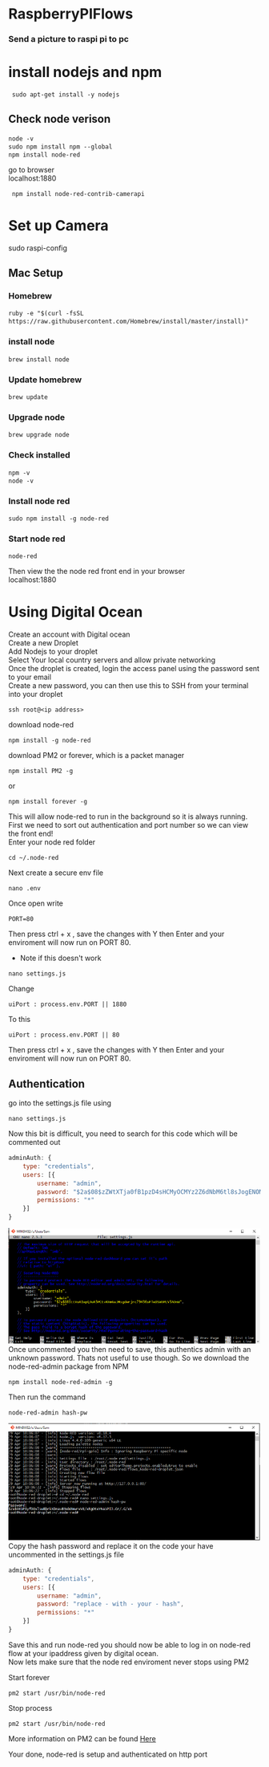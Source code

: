 # RaspberryPIFlows
### Send a picture to raspi pi to pc

# install nodejs and npm
```
 sudo apt-get install -y nodejs
```
## Check node verison
``` 
node -v
sudo npm install npm --global
npm install node-red
```
go to browser<br/>
localhost:1880<br/>
```
 npm install node-red-contrib-camerapi
```
# Set up Camera
sudo raspi-config



## Mac Setup
### Homebrew
```
ruby -e "$(curl -fsSL https://raw.githubusercontent.com/Homebrew/install/master/install)"
```
### install node
```
brew install node
```
###  Update homebrew
```
brew update
```
### Upgrade node
```
brew upgrade node
```
### Check installed
```
npm -v
node -v
```
### Install node red
```
sudo npm install -g node-red
```
### Start node red
```
node-red
```
Then view the the node red front end in your browser <br/>
localhost:1880

# Using Digital Ocean

Create an account with Digital ocean<br>
Create a new Droplet <br>
Add Nodejs to your droplet <br>
Select Your local country servers and allow private networking<br>
Once the droplet is created, login the access panel using the password sent to your email<br>
Create a new password, you can then use this to SSH from your terminal into your droplet<br>
```
ssh root@<ip address>
```
download node-red <br>
```
npm install -g node-red 
```
download PM2 or forever, which is a packet manager
```
npm install PM2 -g 
```
or
```
npm install forever -g 
``` 
This will allow node-red to run in the background so it is always running. <br>
First we need to sort out authentication and port number so we can view the front end! <br>
Enter your node red folder
``` 
cd ~/.node-red
```
Next create a secure env file
```
nano .env
```
Once open write 
```
PORT=80
```
Then press ctrl + x , save the changes with Y then Enter and your enviroment will now run on PORT 80.

* Note if this doesn't work

``` 
nano settings.js
```
Change 
```
uiPort : process.env.PORT || 1880
```
To this 

```
uiPort : process.env.PORT || 80
```
Then press ctrl + x , save the changes with Y then Enter and your enviroment will now run on PORT 80.

## Authentication 


go into the settings.js file using

```
nano settings.js
```
Now this bit is difficult, you need to search for this code which will be commented out
```javascript
adminAuth: {
    type: "credentials",
    users: [{
        username: "admin",
        password: "$2a$08$zZWtXTja0fB1pzD4sHCMyOCMYz2Z6dNbM6tl8sJogENOMcxWV9DN.",
        permissions: "*"
    }]
}
```
![Image](https://github.com/SamuelDBines/RaspberryPIFlows/blob/master/images/auth-comment.png "Image 1")
Once uncommented you then need to save, this authentics admin with an unknown password. Thats not useful to use though.
So we download the node-red-admin package from NPM
```
npm install node-red-admin -g

```

Then run the command

```
node-red-admin hash-pw
``` 
![Image](https://github.com/SamuelDBines/RaspberryPIFlows/blob/master/images/hash-pass.png "Image 1")
Copy the hash password and replace it on the code your have uncommented in the settings.js file
```javascript
adminAuth: {
    type: "credentials",
    users: [{
        username: "admin",
        password: "replace - with - your - hash",
        permissions: "*"
    }]
}
```
Save this and run node-red you should now be able to log in on node-red flow at your ipaddress given by digital ocean.<br>
Now lets make sure that the node red enviroment never stops using PM2<br>

Start forever
```
pm2 start /usr/bin/node-red
```
Stop process
```
pm2 start /usr/bin/node-red
```
More information on PM2 can be found [Here](https://gist.github.com/anmolnagpal/e1396bf7f0fc46bb5bde4146cd80c1f4)



Your done, node-red is setup and authenticated on http port
